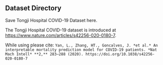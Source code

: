 ## Dataset Directory

Save Tongji Hospital COVID-19 Dataset here. 

The Tongji Hospital COVID-19 dataset is introduced at https://www.nature.com/articles/s42256-020-0180-7.

While using please cite: ```Yan, L., Zhang, HT., Goncalves, J. *et al.* An interpretable mortality prediction model for COVID-19 patients. *Nat Mach Intell* **2,** 283–288 (2020). https://doi.org/10.1038/s42256-020-0180-7```

